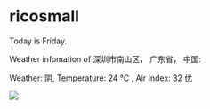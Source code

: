 # ricosmall

Today is Friday.

Weather infomation of 深圳市南山区， 广东省， 中国: 

Weather: 阴, Temperature: 24 ℃ , Air Index: 32 优

<img src="https://github-readme-stats.vercel.app/api?username=ricosmall&show_icons=true" />
